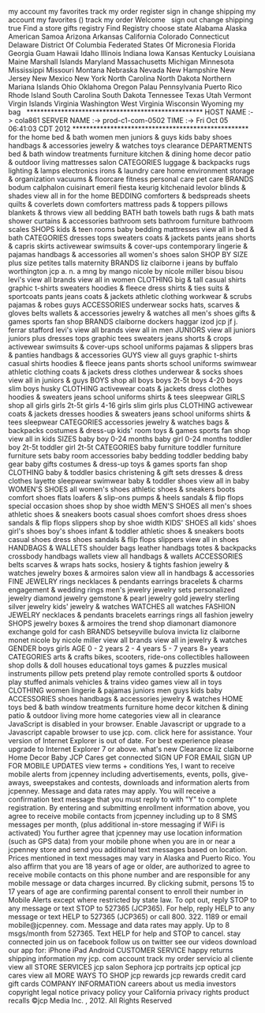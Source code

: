 my account my favorites track my order register sign in change shipping my account my favorites () track my order Welcome   sign out change shipping true Find a store gifts registry Find Registry choose state Alabama Alaska American Samoa Arizona Arkansas California Colorado Connecticut Delaware District Of Columbia Federated States Of Micronesia Florida Georgia Guam Hawaii Idaho Illinois Indiana Iowa Kansas Kentucky Louisiana Maine Marshall Islands Maryland Massachusetts Michigan Minnesota Mississippi Missouri Montana Nebraska Nevada New Hampshire New Jersey New Mexico New York North Carolina North Dakota Northern Mariana Islands Ohio Oklahoma Oregon Palau Pennsylvania Puerto Rico Rhode Island South Carolina South Dakota Tennessee Texas Utah Vermont Virgin Islands Virginia Washington West Virginia Wisconsin Wyoming my bag   \*\*\*\*\*\*\*\*\*\*\*\*\*\*\*\*\*\*\*\*\*\*\*\*\*\*\*\*\*\*\*\*\*\*\*\*\*\*\*\*\*\*\*\*\*\*\*\*\*\*\* HOST NAME :-> cola861 SERVER NAME :-> prod-c1-com-0502 TIME :-> Fri Oct 05 06:41:03 CDT 2012 \*\*\*\*\*\*\*\*\*\*\*\*\*\*\*\*\*\*\*\*\*\*\*\*\*\*\*\*\*\*\*\*\*\*\*\*\*\*\*\*\*\*\*\*\*\*\*\*\*\*\* for the home bed & bath women men juniors & guys kids baby shoes handbags & accessories jewelry & watches toys clearance DEPARTMENTS bed & bath window treatments furniture kitchen & dining home decor patio & outdoor living mattresses salon CATEGORIES luggage & backpacks rugs lighting & lamps electronics irons & laundry care home environment storage & organization vacuums & floorcare fitness personal care pet care BRANDS bodum calphalon cuisinart emeril fiesta keurig kitchenaid levolor blinds & shades view all in for the home BEDDING comforters & bedspreads sheets quilts & coverlets down comforters mattress pads & toppers pillows blankets & throws view all bedding BATH bath towels bath rugs & bath mats shower curtains & accessories bathroom sets bathroom furniture bathroom scales SHOPS kids & teen rooms baby bedding mattresses view all in bed & bath CATEGORIES dresses tops sweaters coats & jackets pants jeans shorts & capris skirts activewear swimsuits & cover-ups contemporary lingerie & pajamas handbags & accessories all women's shoes salon SHOP BY SIZE plus size petites talls maternity BRANDS liz claiborne i jeans by buffalo worthington jcp a. n. a mng by mango nicole by nicole miller bisou bisou levi's view all brands view all in women CLOTHING big & tall casual shirts graphic t-shirts sweaters hoodies & fleece dress shirts & ties suits & sportcoats pants jeans coats & jackets athletic clothing workwear & scrubs pajamas & robes guys ACCESSORIES underwear socks hats, scarves & gloves belts wallets & accessories jewelry & watches all men's shoes gifts & games sports fan shop BRANDS claiborne dockers haggar izod jcp jf j. ferrar stafford levi's view all brands view all in men JUNIORS view all juniors juniors plus dresses tops graphic tees sweaters jeans shorts & crops activewear swimsuits & cover-ups school uniforms pajamas & slippers bras & panties handbags & accessories GUYS view all guys graphic t-shirts casual shirts hoodies & fleece jeans pants shorts school uniforms swimwear athletic clothing coats & jackets dress clothes underwear & socks shoes view all in juniors & guys BOYS shop all boys boys 2t-5t boys 4-20 boys slim boys husky CLOTHING activewear coats & jackets dress clothes hoodies & sweaters jeans school uniforms shirts & tees sleepwear GIRLS shop all girls girls 2t-5t girls 4-16 girls slim girls plus CLOTHING activewear coats & jackets dresses hoodies & sweaters jeans school uniforms shirts & tees sleepwear CATEGORIES accessories jewelry & watches bags & backpacks costumes & dress-up kids' room toys & games sports fan shop view all in kids SIZES baby boy 0-24 months baby girl 0-24 months toddler boy 2t-5t toddler girl 2t-5t CATEGORIES baby furniture toddler furniture furniture sets baby room accessories baby bedding toddler bedding baby gear baby gifts costumes & dress-up toys & games sports fan shop CLOTHING baby & toddler basics christening & gift sets dresses & dress clothes layette sleepwear swimwear baby & toddler shoes view all in baby WOMEN'S SHOES all women's shoes athletic shoes & sneakers boots comfort shoes flats loafers & slip-ons pumps & heels sandals & flip flops special occasion shoes shop by shoe width MEN'S SHOES all men's shoes athletic shoes & sneakers boots casual shoes comfort shoes dress shoes sandals & flip flops slippers shop by shoe width KIDS' SHOES all kids' shoes girl's shoes boy's shoes infant & toddler athletic shoes & sneakers boots casual shoes dress shoes sandals & flip flops slippers view all in shoes HANDBAGS & WALLETS shoulder bags leather handbags totes & backpacks crossbody handbags wallets view all handbags & wallets ACCESSORIES belts scarves & wraps hats socks, hosiery & tights fashion jewelry & watches jewelry boxes & armoires salon view all in handbags & accessories FINE JEWELRY rings necklaces & pendants earrings bracelets & charms engagement & wedding rings men's jewelry jewelry sets personalized jewelry diamond jewelry gemstone & pearl jewelry gold jewelry sterling silver jewelry kids' jewelry & watches WATCHES all watches FASHION JEWELRY necklaces & pendants bracelets earrings rings all fashion jewelry SHOPS jewelry boxes & armoires the trend shop diamonart diamonore exchange gold for cash BRANDS betseyville bulova invicta liz claiborne monet nicole by nicole miller view all brands view all in jewelry & watches GENDER boys girls AGE 0 - 2 years 2 - 4 years 5 - 7 years 8+ years CATEGORIES arts & crafts bikes, scooters, ride-ons collectibles halloween shop dolls & doll houses educational toys games & puzzles musical instruments pillow pets pretend play remote controlled sports & outdoor play stuffed animals vehicles & trains video games view all in toys CLOTHING women lingerie & pajamas juniors men guys kids baby ACCESSORIES shoes handbags & accessories jewelry & watches HOME toys bed & bath window treatments furniture home decor kitchen & dining patio & outdoor living more home categories view all in clearance JavaScript is disabled in your browser. Enable Javascript or upgrade to a Javascript capable browser to use jcp. com. click here for assistance. Your version of Internet Explorer is out of date. For best experience please upgrade to Internet Explorer 7 or above. what's new Clearance liz claiborne Home Decor Baby JCP Cares get connected SIGN UP FOR EMAIL SIGN UP FOR MOBILE UPDATES view terms + conditions Yes, I want to receive mobile alerts from jcpenney including advertisements, events, polls, give-aways, sweepstakes and contests, downloads and information alerts from jcpenney. Message and data rates may apply. You will receive a confirmation text message that you must reply to with "Y" to complete registration. By entering and submitting enrollment information above, you agree to receive mobile contacts from jcpenney including up to 8 SMS messages per month, (plus additional in-store messaging if WiFi is activated) You further agree that jcpenney may use location information (such as GPS data) from your mobile phone when you are in or near a jcpenney store and send you additional text messages based on location. Prices mentioned in text messages may vary in Alaska and Puerto Rico. You also affirm that you are 18 years of age or older, are authorized to agree to receive mobile contacts on this phone number and are responsible for any mobile message or data charges incurred. By clicking submit, persons 15 to 17 years of age are confirming parental consent to enroll their number in Mobile Alerts except where restricted by state law. To opt out, reply STOP to any message or text STOP to 527365 (JCP365). For help, reply HELP to any message or text HELP to 527365 (JCP365) or call 800. 322. 1189 or email mobile@jcpenney. com. Message and data rates may apply. Up to 8 msgs/month from 527365. Text HELP for help and STOP to cancel. stay connected join us on facebook follow us on twitter see our videos download our app for: iPhone iPad Android CUSTOMER SERVICE happy returns shipping information my jcp. com account track my order servicio al cliente view all STORE SERVICES jcp salon Sephora jcp portraits jcp optical jcp cares view all MORE WAYS TO SHOP jcp rewards jcp rewards credit card gift cards COMPANY INFORMATION careers about us media investors copyright legal notice privacy policy your California privacy rights product recalls ©jcp Media Inc. , 2012. All Rights Reserved